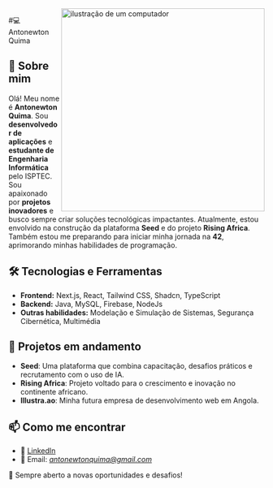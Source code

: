 <img src="https://raw.githubusercontent.com/MicaelliMedeiros/micaellimedeiros/master/image/computer-illustration.png" alt="ilustração de um computador" min-width="400px" max-width="400px" width="400px" align="right">

<p align="left"> 
 #💻 Antonewton Quima

## 🚀 Sobre mim
Olá! Meu nome é **Antonewton Quima**. Sou **desenvolvedor de aplicações** e **estudante de Engenharia Informática** pelo ISPTEC. Sou apaixonado por **projetos inovadores** e busco sempre criar soluções tecnológicas impactantes. Atualmente, estou envolvido na construção da plataforma **Seed** e do projeto **Rising Africa**. Também estou me preparando para iniciar minha jornada na **42**, aprimorando minhas habilidades de programação.

## 🛠️ Tecnologias e Ferramentas
- **Frontend:** Next.js, React, Tailwind CSS, Shadcn, TypeScript
- **Backend:** Java, MySQL, Firebase, NodeJs
- **Outras habilidades:** Modelação e Simulação de Sistemas, Segurança Cibernética, Multimédia

## 🌱 Projetos em andamento
- **Seed**: Uma plataforma que combina capacitação, desafios práticos e recrutamento com o uso de IA.
- **Rising Africa**: Projeto voltado para o crescimento e inovação no continente africano.
- **Illustra.ao**: Minha futura empresa de desenvolvimento web em Angola.

## 📫 Como me encontrar
- 💼 [LinkedIn](https://www.linkedin.com/in/antonewton-quima-95aaa3238/)
- 📩 Email: *antonewtonquima@gmail.com*

🚀 Sempre aberto a novas oportunidades e desafios!
</p>
